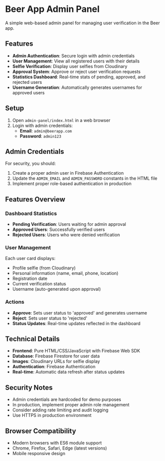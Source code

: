 # Beer App Admin Panel

A simple web-based admin panel for managing user verification in the Beer app.

## Features

- **Admin Authentication**: Secure login with admin credentials
- **User Management**: View all registered users with their details
- **Selfie Verification**: Display user selfies from Cloudinary
- **Approval System**: Approve or reject user verification requests
- **Statistics Dashboard**: Real-time stats of pending, approved, and rejected users
- **Username Generation**: Automatically generates usernames for approved users

## Setup

1. Open `admin-panel/index.html` in a web browser
2. Login with admin credentials:
   - **Email**: `admin@beerapp.com`
   - **Password**: `admin123`

## Admin Credentials

For security, you should:
1. Create a proper admin user in Firebase Authentication
2. Update the `ADMIN_EMAIL` and `ADMIN_PASSWORD` constants in the HTML file
3. Implement proper role-based authentication in production

## Features Overview

### Dashboard Statistics
- **Pending Verification**: Users waiting for admin approval
- **Approved Users**: Successfully verified users
- **Rejected Users**: Users who were denied verification

### User Management
Each user card displays:
- Profile selfie (from Cloudinary)
- Personal information (name, email, phone, location)
- Registration date
- Current verification status
- Username (auto-generated upon approval)

### Actions
- **Approve**: Sets user status to 'approved' and generates username
- **Reject**: Sets user status to 'rejected'
- **Status Updates**: Real-time updates reflected in the dashboard

## Technical Details

- **Frontend**: Pure HTML/CSS/JavaScript with Firebase Web SDK
- **Database**: Firebase Firestore for user data
- **Images**: Cloudinary URLs for selfie display
- **Authentication**: Firebase Authentication
- **Real-time**: Automatic data refresh after status updates

## Security Notes

- Admin credentials are hardcoded for demo purposes
- In production, implement proper admin role management
- Consider adding rate limiting and audit logging
- Use HTTPS in production environment

## Browser Compatibility

- Modern browsers with ES6 module support
- Chrome, Firefox, Safari, Edge (latest versions)
- Mobile responsive design